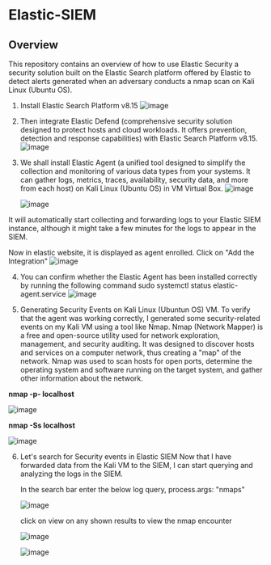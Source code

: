# Elastic-SIEM

## Overview

This repository contains an overview of how to use Elastic Security a security solution built on the Elastic Search platform offered by Elastic to detect alerts generated when an adversary conducts a nmap scan on Kali Linux (Ubuntu OS).

1. Install Elastic Search Platform v8.15
   ![image](https://github.com/user-attachments/assets/2d6f016a-6003-4bac-86a9-aebf8216a320)

2. Then integrate Elastic Defend (comprehensive security solution designed to protect hosts and cloud workloads. It offers prevention, detection and response capabilities) with Elastic Search Platform v8.15.
   ![image](https://github.com/user-attachments/assets/90f4c0c0-3333-4ddd-96b5-6bedd3871142)

3. We shall install Elastic Agent (a unified tool designed to simplify the collection and monitoring of various data types from your systems.
   It can gather logs, metrics, traces, availability, security data, and more from each host) on Kali Linux (Ubuntu OS) in VM Virtual Box.
   ![image](https://github.com/user-attachments/assets/75c82d8f-7bcf-4e28-926a-04d0dc88b912)

   ![image](https://github.com/user-attachments/assets/1d580745-e819-4d8a-bf85-a82302e95636)

It will automatically start collecting and forwarding logs to your Elastic SIEM instance, although it might take a few minutes for the logs to appear in the SIEM.

Now in elastic website, it is displayed as agent enrolled. Click on "Add the Integration"
   ![image](https://github.com/user-attachments/assets/f72be1ca-e253-4619-977e-627b15dbe744)

4. You can confirm whether the Elastic Agent has been installed correctly by running the following command
   sudo systemctl status elastic-agent.service
   ![image](https://github.com/user-attachments/assets/b4262002-5257-480e-9588-25b1e833a7c7)

5. Generating Security Events on Kali Linux (Ubuntun OS) VM.
   To verify that the agent was working correctly, I generated some security-related events on my Kali VM using a tool like Nmap.
   Nmap (Network Mapper) is a free and open-source utility used for network exploration, management, and security auditing.
   It was designed to discover hosts and services on a computer network, thus creating a "map" of the network.
   Nmap was used to scan hosts for open ports, determine the operating system and software running on the target system, and gather other information about the network.

**nmap -p- localhost**

![image](https://github.com/user-attachments/assets/2d8d6c4b-21b7-4926-abb4-13b5616aa248)

**nmap -Ss localhost**

![image](https://github.com/user-attachments/assets/29fd33ca-5e1d-4d17-b7e0-a397b4b31c99)

6. Let's search for Security events in Elastic SIEM
   Now that I have forwarded data from the Kali VM to the SIEM, I can start querying and analyzing the logs in the SIEM.

    In the search bar enter the below log query, process.args: "nmaps"

   ![image](https://github.com/user-attachments/assets/1e6b5068-a190-4510-8d30-b03667e08d40)

   click on view on any shown results to view the nmap encounter

   ![image](https://github.com/user-attachments/assets/616d6149-12b6-4ab9-86c7-ac04e8d1bc36)

   ![image](https://github.com/user-attachments/assets/8f1dbee1-5d2a-4c12-aa0f-156d629c56f8)




